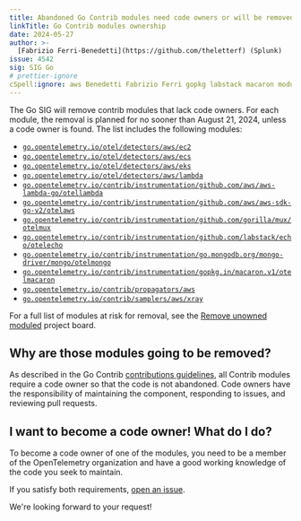 ```yaml
---
title: Abandoned Go Contrib modules need code owners or will be removed
linkTitle: Go Contrib modules ownership
date: 2024-05-27
author: >-
  [Fabrizio Ferri-Benedetti](https://github.com/theletterf) (Splunk)
issue: 4542
sig: SIG Go
# prettier-ignore
cSpell:ignore: aws Benedetti Fabrizio Ferri gopkg labstack macaron moduled otelaws otelecho otellambda otelmacaron otelmongo otelmux
---
```


The Go SIG will remove contrib modules that lack code owners. For each module,
the removal is planned for no sooner than August 21, 2024, unless a code owner
is found. The list includes the following modules:

- [`go.opentelemetry.io/otel/detectors/aws/ec2`](https://pkg.go.dev/go.opentelemetry.io/contrib/detectors/aws/ec2)
- [`go.opentelemetry.io/otel/detectors/aws/ecs`](https://pkg.go.dev/go.opentelemetry.io/contrib/detectors/aws/ecs)
- [`go.opentelemetry.io/otel/detectors/aws/eks`](https://pkg.go.dev/go.opentelemetry.io/contrib/detectors/aws/eks)
- [`go.opentelemetry.io/otel/detectors/aws/lambda`](https://pkg.go.dev/go.opentelemetry.io/contrib/detectors/aws/lambda)
- [`go.opentelemetry.io/contrib/instrumentation/github.com/aws/aws-lambda-go/otellambda`](https://pkg.go.dev/go.opentelemetry.io/contrib/instrumentation/github.com/aws/aws-lambda-go/otellambda)
- [`go.opentelemetry.io/contrib/instrumentation/github.com/aws/aws-sdk-go-v2/otelaws`](https://pkg.go.dev/go.opentelemetry.io/contrib/instrumentation/github.com/aws/aws-sdk-go-v2/otelaws)
- [`go.opentelemetry.io/contrib/instrumentation/github.com/gorilla/mux/otelmux`](https://pkg.go.dev/go.opentelemetry.io/contrib/instrumentation/github.com/gorilla/mux/otelmux)
- [`go.opentelemetry.io/contrib/instrumentation/github.com/labstack/echo/otelecho`](https://pkg.go.dev/go.opentelemetry.io/contrib/instrumentation/github.com/labstack/echo/otelecho)
- [`go.opentelemetry.io/contrib/instrumentation/go.mongodb.org/mongo-driver/mongo/otelmongo`](https://pkg.go.dev/go.opentelemetry.io/contrib/instrumentation/go.mongodb.org/mongo-driver/mongo/otelmongo)
- [`go.opentelemetry.io/contrib/instrumentation/gopkg.in/macaron.v1/otelmacaron`](https://pkg.go.dev/go.opentelemetry.io/contrib/instrumentation/gopkg.in/macaron.v1/otelmacaron)
- [`go.opentelemetry.io/contrib/propagators/aws`](https://pkg.go.dev/go.opentelemetry.io/contrib/propagators/aws)
- [`go.opentelemetry.io/contrib/samplers/aws/xray`](https://pkg.go.dev/go.opentelemetry.io/contrib/samplers/aws/xray)

For a full list of modules at risk for removal, see the
[Remove unowned moduled](https://github.com/orgs/open-telemetry/projects/92/views/1)
project board.

## Why are those modules going to be removed?

As described in the Go Contrib
[contributions guidelines](https://github.com/open-telemetry/opentelemetry-go-contrib/blob/main/CONTRIBUTING.md#code-owners),
all Contrib modules require a code owner so that the code is not abandoned. Code
owners have the responsibility of maintaining the component, responding to
issues, and reviewing pull requests.

## I want to become a code owner! What do I do?

To become a code owner of one of the modules, you need to be a member of the
OpenTelemetry organization and have a good working knowledge of the code you
seek to maintain.

If you satisfy both requirements, 
[open an issue](https://github.com/open-telemetry/opentelemetry-go-contrib/issues/new?assignees=&labels=&projects=&template=owner.md&title=).

We're looking forward to your request!
